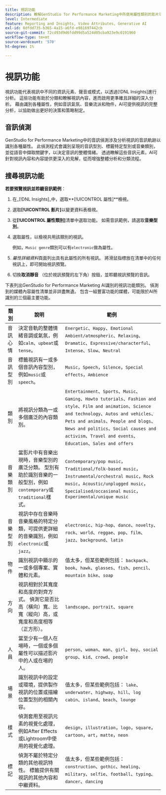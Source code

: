 ```yaml
---
title: 視訊功能
description: 瞭解GenStudio for Performance Marketing中所使用屬性類別的影片功能。
level: Intermediate
feature: Reporting and Insights, Video Attributes, Generative AI
exl-id: 0dfdd735-b365-4a15-a6fd-e981697442cb
source-git-commit: 72cd93d9d6fdd99d5a524d05cba923e9c0191960
workflow-type: tm+mt
source-wordcount: '570'
ht-degree: 1%

---
```


# 視訊功能

視訊功能代表視訊中不同的資訊元素、聲音或模式，以透過[!DNL Insights]進行分析。 這些功能有助於分類和瞭解視訊內容，進而啟用更準確且詳細的深入分析。 藉由識別各種屬性，例如音訊氣氛、音樂流派和物件，AI可提供視訊的完整分析，以協助做出更好的決策和策略制定。

## 音訊偵測

GenStudio for Performance Marketing中的音訊偵測涉及分析視訊的音訊軌跡以識別各種屬性。 此偵測程式會識別呈現的音訊型別、標籤特定型別或音樂類別，並從語音中擷取關鍵字，以決定音訊的整體情緒。 透過瞭解這些音訊元素，AI可針對視訊內容和內容提供更深入的見解，從而增強整體分析和分類流程。

## 搜尋視訊功能

**若要預覽視訊並聆聽音訊範例**：

1. 在&#x200B;_[!DNL Insights]_中，選取&#x200B;**[!UICONTROL 屬性]**檢視。

1. 選取&#x200B;**[!UICONTROL 影片]**&#x200B;以變更資料表檢視。

1. 從&#x200B;**[!UICONTROL 屬性類別]**&#x200B;清單中選取功能。 如需音訊範例，請選取&#x200B;**音樂型別**。

1. 選取屬性，以檢視共用該類別的視訊。

   例如，`Music genre`類別可以有`electronic`做為屬性。

1. _屬性詳細資料_&#x200B;頁面列出具有此屬性的所有視訊。 將滑鼠指標放在清單中的任何視訊上，即可開始視訊預覽。

1. 切換&#x200B;**取消靜音** （位於視訊預覽的左下角）按鈕，並聆聽視訊預覽的音訊。

下表列出GenStudio for Performance Marketing AI識別的視訊功能類別。 偵測到的媒體內容屬性清單並非詳盡無遺。 包含一組豐富功能的媒體，可能限於AI所識別的三個最主要功能。

<!-- For the writer: turn off word wrap to work with these tables. Option + Z -->

| 類別 | 說明 | 範例 |
| ------------------- | ------------------------------------------------------------------------------------------------------------ | --------------------------------------------------------------------------------------- |
| 音訊心情 | 決定音軌的整體情緒音調或氣氛，例如`calm`、`upbeat`或`tense`。 | `Energetic`、`Happy`、`Emotional Ambient/atmospheric`、`Relaxing`、`Dramatic`、`Expressive/characterful`、`Intense`、`Slow`、`Neutral` |
| 音訊型別 | 標籤視訊有一或多個音訊內容型別，例如`music`或`speech`。 | `Music`，`Speech`，`Silence`，`Special effects`，`Ambience` |
| 類別 | 將視訊分類為一或多個廣泛的內容類別。 | `Entertainment`、`Sports`、`Music`、`Gaming`、`Howto tutorials`、`Fashion and style`、`Film and animation`、`Science and technology`、`Autos and vehicles`、`Pets and animals`、`People and blogs`、`News and politics`、`Social causes and activism`、`Travel and events`、`Education`、`Sales and offers` |
| 音樂類別 | 當影片中有音樂出現時，音樂型別的廣泛分類。 型別有助於識別音樂的一般型別，例如`contemporary`或`traditional`樣式。 | `Contemporary/pop music`，`Traditional/folk-based music`，`Instrumental/orchestral music`，`Rock music`，`Acoustic/unplugged music`，`Specialised/occasional music`，`Experimental/unique music` |
| 音樂型別 | 視訊中存在音樂時音樂風格的特定分類，可提供更詳細的音樂識別，例如`electronic`或`jazz`。 | `electronic`、`hip-hop`、`dance`、`novelty`、`rock`、`world`、`reggae`、`pop`、`film`、`jazz`、`background`、`latin` |
| 物件 | 識別視訊中顯示的一或多個專案、實體和元素。 | 值太多，但某些範例包括： `backpack`、`book`、`hawk`、`glasses`、`fish`、`pencil`、`mountain bike`、`soap` |
| 方向 | 視訊相對於其寬度和高度的對齊方式。 偵測它是否比高（橫向）寬、比寬（縱向）高，或寬度和高度相等（正方形）。 | `landscape`、`portrait`、`square` |
| 人員 | 當至少有一個人在場時，一個或多個屬性可以描述影片中的人或在場的人。 | `person`、`woman`、`man`、`girl`、`boy`、`social group`、`kid`、`crowd`、`people` |
| 場景 | 識別視訊中的設定或環境，提供製作視訊的位置或描繪位置型別的相關內容。 | 值太多，但某些範例包括： `lake`、`underwater`、`highway`、`hill`、`log cabin`、`island`、`beach`、`lounge` |
| 樣式 | 偵測套用至視訊元素的視覺化處理，例如After Effects或Lightroom中使用的視覺化處理。 | `design`，`illustration`，`logo`，`square`，`cartoon`，`art`，`matte`，`neon` |
| 標記 | 偵測不屬於特定分類的其他視訊特性。 標籤提供有關視訊的其他內容和中繼資料。 | 值太多，但某些範例包括： `construction`、`gothic`、`healing`、`military`、`selfie`、`football`、`typing`、`dancer`、`dancing` |
